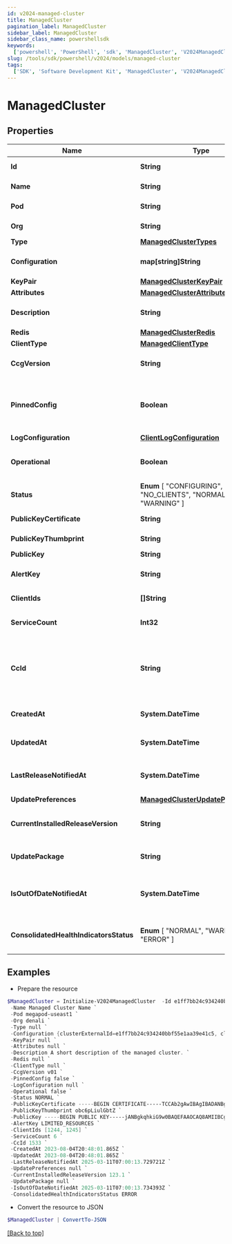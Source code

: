 ```yaml
---
id: v2024-managed-cluster
title: ManagedCluster
pagination_label: ManagedCluster
sidebar_label: ManagedCluster
sidebar_class_name: powershellsdk
keywords:
  ['powershell', 'PowerShell', 'sdk', 'ManagedCluster', 'V2024ManagedCluster']
slug: /tools/sdk/powershell/v2024/models/managed-cluster
tags:
  ['SDK', 'Software Development Kit', 'ManagedCluster', 'V2024ManagedCluster']
---
```


# ManagedCluster

## Properties

| Name | Type | Description | Notes |
| --- | --- | --- | --- |
| **Id** | **String** | ManagedCluster ID | [required] |
| **Name** | **String** | ManagedCluster name | [optional] |
| **Pod** | **String** | ManagedCluster pod | [optional] |
| **Org** | **String** | ManagedCluster org | [optional] |
| **Type** | [**ManagedClusterTypes**](managed-cluster-types) |  | [optional] |
| **Configuration** | **map[string]String** | ManagedProcess configuration map | [optional] |
| **KeyPair** | [**ManagedClusterKeyPair**](managed-cluster-key-pair) |  | [optional] |
| **Attributes** | [**ManagedClusterAttributes**](managed-cluster-attributes) |  | [optional] |
| **Description** | **String** | ManagedCluster description | [optional] [default to "q"] |
| **Redis** | [**ManagedClusterRedis**](managed-cluster-redis) |  | [optional] |
| **ClientType** | [**ManagedClientType**](managed-client-type) |  | [required] |
| **CcgVersion** | **String** | CCG version used by the ManagedCluster | [required] |
| **PinnedConfig** | **Boolean** | boolean flag indiacting whether or not the cluster configuration is pinned | [optional] [default to $false] |
| **LogConfiguration** | [**ClientLogConfiguration**](client-log-configuration) |  | [optional] |
| **Operational** | **Boolean** | Whether or not the cluster is operational or not | [optional] [default to $false] |
| **Status** | **Enum** [ "CONFIGURING", "FAILED", "NO_CLIENTS", "NORMAL", "WARNING" ] | Cluster status | [optional] |
| **PublicKeyCertificate** | **String** | Public key certificate | [optional] |
| **PublicKeyThumbprint** | **String** | Public key thumbprint | [optional] |
| **PublicKey** | **String** | Public key | [optional] |
| **AlertKey** | **String** | Key describing any immediate cluster alerts | [optional] |
| **ClientIds** | **[]String** | List of clients in a cluster | [optional] |
| **ServiceCount** | **Int32** | Number of services bound to a cluster | [optional] [default to 0] |
| **CcId** | **String** | CC ID only used in calling CC, will be removed without notice when Migration to CEGS is finished | [optional] [default to "0"] |
| **CreatedAt** | **System.DateTime** | The date/time this cluster was created | [optional] |
| **UpdatedAt** | **System.DateTime** | The date/time this cluster was last updated | [optional] |
| **LastReleaseNotifiedAt** | **System.DateTime** | The date/time this cluster was notified for the last release | [optional] |
| **UpdatePreferences** | [**ManagedClusterUpdatePreferences**](managed-cluster-update-preferences) |  | [optional] |
| **CurrentInstalledReleaseVersion** | **String** | The current installed release on the Managed cluster | [optional] |
| **UpdatePackage** | **String** | New available updates for the Managed cluster | [optional] |
| **IsOutOfDateNotifiedAt** | **System.DateTime** | The time at which out of date notification was sent for the Managed cluster | [optional] |
| **ConsolidatedHealthIndicatorsStatus** | **Enum** [ "NORMAL", "WARNING", "ERROR" ] | The consolidated Health Status for the Managed cluster | [optional] |

## Examples

- Prepare the resource

```powershell
$ManagedCluster = Initialize-V2024ManagedCluster  -Id e1ff7bb24c934240bbf55e1aa39e41c5 `
 -Name Managed Cluster Name `
 -Pod megapod-useast1 `
 -Org denali `
 -Type null `
 -Configuration {clusterExternalId=e1ff7bb24c934240bbf55e1aa39e41c5, clusterType=sqsCluster, gmtOffset=-5} `
 -KeyPair null `
 -Attributes null `
 -Description A short description of the managed cluster. `
 -Redis null `
 -ClientType null `
 -CcgVersion v01 `
 -PinnedConfig false `
 -LogConfiguration null `
 -Operational false `
 -Status NORMAL `
 -PublicKeyCertificate -----BEGIN CERTIFICATE-----TCCAb2gAwIBAgIBADANBgkqhkiG9w0BAQsFADAuMQ0wCwYDVQQD-----END CERTIFICATE----- `
 -PublicKeyThumbprint obc6pLiulGbtZ `
 -PublicKey -----BEGIN PUBLIC KEY-----jANBgkqhkiG9w0BAQEFAAOCAQ8AMIIBCgKCAQEA3WgnsxP52MDgBTfHR+5n4-----END PUBLIC KEY----- `
 -AlertKey LIMITED_RESOURCES `
 -ClientIds [1244, 1245] `
 -ServiceCount 6 `
 -CcId 1533 `
 -CreatedAt 2023-08-04T20:48:01.865Z `
 -UpdatedAt 2023-08-04T20:48:01.865Z `
 -LastReleaseNotifiedAt 2025-03-11T07:00:13.729721Z `
 -UpdatePreferences null `
 -CurrentInstalledReleaseVersion 123.1 `
 -UpdatePackage null `
 -IsOutOfDateNotifiedAt 2025-03-11T07:00:13.734393Z `
 -ConsolidatedHealthIndicatorsStatus ERROR
```

- Convert the resource to JSON

```powershell
$ManagedCluster | ConvertTo-JSON
```

[[Back to top]](#)
